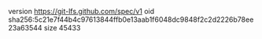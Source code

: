 version https://git-lfs.github.com/spec/v1
oid sha256:5c21e7f44b4c97613844ffb0e13aab1f6048dc9848f2c2d2226b78ee23a63544
size 45433
